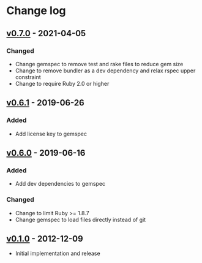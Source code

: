 # Change log

## [v0.7.0] - 2021-04-05

### Changed
* Change gemspec to remove test and rake files to reduce gem size
* Change to remove bundler as a dev dependency and relax rspec upper constraint
* Change to require Ruby 2.0 or higher

## [v0.6.1] - 2019-06-26

### Added
* Add license key to gemspec

## [v0.6.0] - 2019-06-16

### Added
* Add dev dependencies to gemspec

### Changed
* Change to limit Ruby >= 1.8.7
* Change gemspec to load files directly instead of git

## [v0.1.0] - 2012-12-09

* Initial implementation and release

[v0.7.0]: https://github.com/piotrmurach/equatable/compare/v0.6.1...v0.7.0
[v0.6.1]: https://github.com/piotrmurach/equatable/compare/v0.6.0...v0.6.1
[v0.6.0]: https://github.com/piotrmurach/equatable/compare/v0.5.0...v0.6.0
[v0.5.0]: https://github.com/piotrmurach/equatable/compare/v0.4.0...v0.5.0
[v0.4.0]: https://github.com/piotrmurach/equatable/compare/v0.3.0...v0.4.0
[v0.3.0]: https://github.com/piotrmurach/equatable/compare/v0.2.0...v0.3.0
[v0.2.0]: https://github.com/piotrmurach/equatable/compare/v0.1.0...v0.2.0
[v0.1.0]: https://github.com/piotrmurach/equatable/compare/v0.1.0
